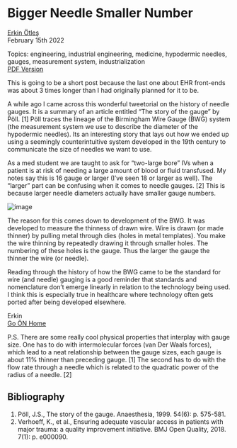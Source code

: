 # Bigger Needle Smaller Number
[Erkin Ötleş](https://eotles.github.io) <br />
February 15th 2022

Topics: engineering, industrial engineering, medicine, hypodermic needles, gauges, measurement system, industrialization <br />
[PDF Version](needle_gauges.pdf)

This is going to be a short post because the last one about EHR front-ends was about 3 times longer than I had originally planned for it to be.

A while ago I came across this wonderful tweetorial on the history of needle gauges. It is a summary of an article entitled “The story of the gauge” by Pöll. [1] Pöll traces the lineage of the Birmingham Wire Gauge (BWG) system (the measurement system we use to describe the diameter of the hypodermic needles). Its an interesting story that lays out how we ended up using a seemingly counterintuitive system developed in the 19th century to communicate the size of needles we want to use.

As a med student we are taught to ask for “two-large bore” IVs when a patient is at risk of needing a large amount of blood or fluid transfused. My notes say this is 16 gauge or larger (I’ve seen 18 or larger as well). The “larger” part can be confusing when it comes to needle gauges. [2] This is because larger needle diameters actually have smaller gauge numbers.

![image](https://user-images.githubusercontent.com/6284187/154144809-06ef52fb-3b4d-491a-8c04-a15857972b14.png)


The reason for this comes down to development of the BWG. It was developed to measure the thinness of drawn wire. Wire is drawn (or made thinner) by pulling metal through dies (holes in metal templates). You make the wire thinning by repeatedly drawing it through smaller holes. The numbering of these holes is the gauge. Thus the larger the gauge the thinner the wire (or needle).

Reading through the history of how the BWG came to be the standard for wire (and needle) gauging is a good reminder that standards and nomenclature don’t emerge linearly in relation to the technology being used. I think this is especially true in healthcare where technology often gets ported after being developed elsewhere.

Erkin  <br />
[Go ÖN Home](../../index.md)

P.S. There are some really cool physical properties that interplay with gauge size. One has to do with intermolecular forces (van Der Waals forces), which lead to a neat relationship between the gauge sizes, each gauge is about 11% thinner than preceding gauge. [1] The second has to do with the flow rate through a needle which is related to the quadratic power of the radius of a needle. [2]

## Bibliography
1.	Pöll, J.S., The story of the gauge. Anaesthesia, 1999. 54(6): p. 575-581.
2.	Verhoeff, K., et al., Ensuring adequate vascular access in patients with major trauma: a quality improvement initiative. BMJ Open Quality, 2018. 7(1): p. e000090.
